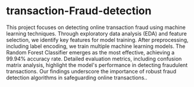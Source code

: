 # transaction-Fraud-detection
This project focuses on detecting online transaction fraud using machine learning techniques. Through exploratory data analysis (EDA) and feature selection, we identify key features for model training. After preprocessing, including label encoding, we train multiple machine learning models. The Random Forest Classifier emerges as the most effective, achieving a 99.94% accuracy rate. Detailed evaluation metrics, including confusion matrix analysis, highlight the model's performance in detecting fraudulent transactions. Our findings underscore the importance of robust fraud detection algorithms in safeguarding online transactions..
